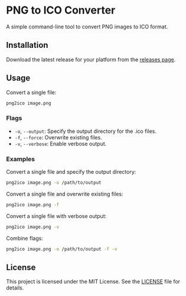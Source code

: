 # PNG to ICO Converter

A simple command-line tool to convert PNG images to ICO format.

## Installation

Download the latest release for your platform from the [releases page](https://github.com/AvicennaJr/png2ico/releases).

## Usage

Convert a single file:
```bash
png2ico image.png
```

### Flags

- `-o`, `--output`: Specify the output directory for the .ico files.
- `-f`, `--force`: Overwrite existing files.
- `-v`, `--verbose`: Enable verbose output.

### Examples

Convert a single file and specify the output directory:
```bash
png2ico image.png -o /path/to/output
```

Convert a single file and overwrite existing files:
```bash
png2ico image.png -f
```

Convert a single file with verbose output:
```bash
png2ico image.png -v
```

Combine flags:
```bash
png2ico image.png -o /path/to/output -f -v
```

## License

This project is licensed under the MIT License. See the [LICENSE](LICENSE) file for details.